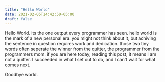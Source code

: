 ```yaml
---
title: "Hello World"
date: 2021-02-05T14:42:50-05:00
draft: false
---
```


Hello World. its the one output every programmer has seen. hello world is the mark of a new personal era. you might not think about it, but achiving the sentence in question requires work and dedication. those two tiny words often seperate the winner from the quitter, the programmer from the programmers mom. if you are here today, reading this post, it means I am not a quitter. I succeeded in what I set out to do, and I can't wait for what comes next.

Goodbye world.